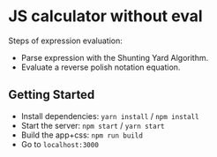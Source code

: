 # JS calculator without eval
Steps of expression evaluation:
- Parse expression with the Shunting Yard Algorithm.
- Evaluate a reverse polish notation equation.

## Getting Started
- Install dependencies: `yarn install` / `npm install`
- Start the server: `npm start` / `yarn start`
- Build the app+css: `npm run build`
- Go to `localhost:3000`
